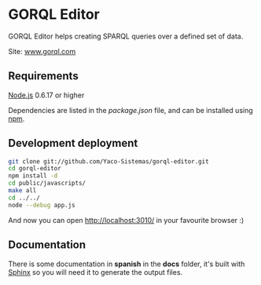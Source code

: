 # GORQL Editor

GORQL Editor helps creating SPARQL queries over a defined set of data.

Site: www.gorql.com

## Requirements

[Node.js](http://www.nodejs.org/) 0.6.17 or higher

Dependencies are listed in the *package.json* file, and can be installed
using [npm](https://npmjs.org/).

## Development deployment

```bash
git clone git://github.com/Yaco-Sistemas/gorql-editor.git
cd gorql-editor
npm install -d
cd public/javascripts/
make all
cd ../../
node --debug app.js
```

And now you can open [http://localhost:3010/](http://localhost:3010/) in your 
favourite browser :)

## Documentation

There is some documentation in **spanish** in the **docs** folder, it's built 
with [Sphinx](http://sphinx-doc.org/) so you will need it to generate the
output files.
